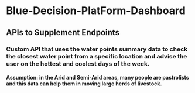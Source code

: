 # Blue-Decision-PlatForm-Dashboard

## APIs to Supplement Endpoints

### Custom API that uses the water points summary data to check the closest water point from a specific location and advise the user on the hottest and coolest days of the week.

#### Assumption: in the Arid and Semi-Arid areas, many people are pastrolists and this data can help them in moving large herds of livestock.

